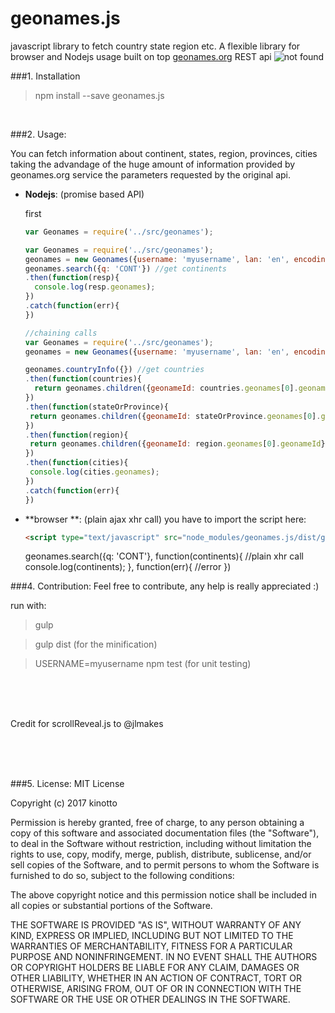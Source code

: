 # geonames.js
javascript library to fetch country state region etc. A flexible library for browser and Nodejs usage
built on top <a href="http://www.geonames.org/">geonames.org<a> REST api
<img src="https://travis-ci.org/travis-ci/travis-web.svg?branch=master" alt="not found" />

###1. Installation


> npm install --save geonames.js

<br/>





###2. Usage:


You can fetch information about continent, states, region, provinces, cities taking the advandage of the huge amount of information provided by geonames.org service the parameters requested by the original api.

- **Nodejs**: (promise based API)
  
  first
  ```javascript
  var Geonames = require('../src/geonames');
  ```

  ```javascript
  var Geonames = require('../src/geonames');
  geonames = new Geonames({username: 'myusername', lan: 'en', encoding: 'JSON'});
  geonames.search({q: 'CONT'}) //get continents
  .then(function(resp){
    console.log(resp.geonames);
  })
  .catch(function(err){
  })
  ```
  
  ```javascript
  //chaining calls
  var Geonames = require('../src/geonames');
  geonames = new Geonames({username: 'myusername', lan: 'en', encoding: 'JSON'});
  
  geonames.countryInfo({}) //get countries 
  .then(function(countries){
    return geonames.children({geonameId: countries.geonames[0].geonameId})
  })
  .then(function(stateOrProvince){
   return geonames.children({geonameId: stateOrProvince.geonames[0].geonameId});
  })
  .then(function(region){
   return geonames.children({geonameId: region.geonames[0].geonameId});
  })
  .then(function(cities){
   console.log(cities.geonames);
  })
  .catch(function(err){
  })
  ```

- **browser **: (plain ajax xhr call)
  you have to import the script here:

  ```html
  <script type="text/javascript" src="node_modules/geonames.js/dist/geonames.min.js"></script>
  ```
  
  geonames.search({q: 'CONT'}, function(continents){ //plain xhr call
    console.log(continents);
  }, function(err){
    //error
  })

###4. Contribution:
Feel free to contribute, any help is really appreciated :)


run with:

>gulp

>gulp dist (for the minification)

>USERNAME=myusername npm test (for unit testing)



<br/><br/><br/>

Credit for scrollReveal.js to @jlmakes


<br/><br/><br/>



###5. License:
MIT License

Copyright (c) 2017 kinotto

Permission is hereby granted, free of charge, to any person obtaining a copy
of this software and associated documentation files (the "Software"), to deal
in the Software without restriction, including without limitation the rights
to use, copy, modify, merge, publish, distribute, sublicense, and/or sell
copies of the Software, and to permit persons to whom the Software is
furnished to do so, subject to the following conditions:

The above copyright notice and this permission notice shall be included in all
copies or substantial portions of the Software.

THE SOFTWARE IS PROVIDED "AS IS", WITHOUT WARRANTY OF ANY KIND, EXPRESS OR
IMPLIED, INCLUDING BUT NOT LIMITED TO THE WARRANTIES OF MERCHANTABILITY,
FITNESS FOR A PARTICULAR PURPOSE AND NONINFRINGEMENT. IN NO EVENT SHALL THE
AUTHORS OR COPYRIGHT HOLDERS BE LIABLE FOR ANY CLAIM, DAMAGES OR OTHER
LIABILITY, WHETHER IN AN ACTION OF CONTRACT, TORT OR OTHERWISE, ARISING FROM,
OUT OF OR IN CONNECTION WITH THE SOFTWARE OR THE USE OR OTHER DEALINGS IN THE
SOFTWARE.
